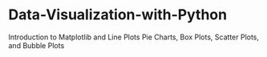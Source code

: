 # Data-Visualization-with-Python
Introduction to Matplotlib and Line Plots
Pie Charts, Box Plots, Scatter Plots, and Bubble Plots
